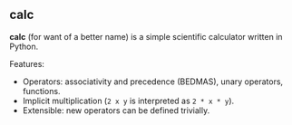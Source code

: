 calc
----

**calc** (for want of a better name) is a simple scientific calculator written in Python.

Features:

* Operators: associativity and precedence (BEDMAS), unary operators, functions.
* Implicit multiplication (`2 x y` is interpreted as `2 * x * y`).
* Extensible: new operators can be defined trivially.
